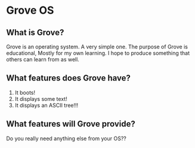 # Grove OS

## What is Grove? ##
Grove is an operating system. A very simple one. The purpose of Grove is educational, Mostly for my own learning. I hope to produce something that others can learn from as well.

## What features does Grove have? ##
1. It boots!
2. It displays some text!
3. It displays an ASCII tree!!!

## What features will Grove provide?  ##
Do you really need anything else from your OS??



